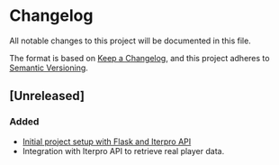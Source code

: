 # Changelog

All notable changes to this project will be documented in this file.

The format is based on [Keep a Changelog](https://keepachangelog.com/en/1.1.0/),
and this project adheres to [Semantic Versioning](https://semver.org/spec/v2.0.0.html).

## [Unreleased]

### Added
 - [Initial project setup with Flask and Iterpro API](https://trello.com/c/YOx5FxaI/18-prototipo-m%C3%ADnimo-viable-mvp)
 - Integration with Iterpro API to retrieve real player data.
  